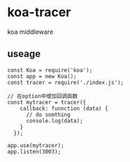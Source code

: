 # koa-tracer
koa middleware


## useage
```
const Koa = require('koa');
const app = new Koa();
const tracer = require('./index.js');

// 在option中增加回调函数
const mytracer = tracer({
    callback: funnction (data) {
      // do somthing
      console.log(data);
    }
  });

app.use(mytracer);
app.listen(3003);

```